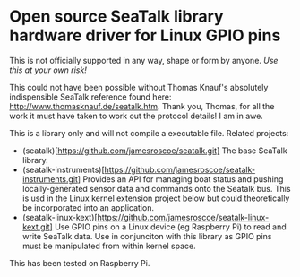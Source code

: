 # Open source SeaTalk library hardware driver for Linux GPIO pins

This is not officially supported in any way, shape or form by anyone. *Use this at your own risk!*

This could not have been possible without Thomas Knauf's absolutely indispensible SeaTalk reference found here: http://www.thomasknauf.de/seatalk.htm. Thank you, Thomas, for all the work it must have taken to work out the protocol details! I am in awe.

This is a library only and will not compile a executable file. Related projects:
- (seatalk)[https://github.com/jamesroscoe/seatalk.git] The base SeaTalk library.
- (seatalk-instruments)[https://github.com/jamesroscoe/seatalk-instruments.git] Provides an API for managing boat status and pushing locally-generated sensor data and commands onto the Seatalk bus. This is usd in the Linux kernel extension project below but could theoretically be incorporated into an application.
- (seatalk-linux-kext)[https://github.com/jamesroscoe/seatalk-linux-kext.git] Use GPIO pins on a Linux device (eg Raspberry Pi) to read and write SeaTalk data. Use in conjunciton with this library as GPIO pins must be manipulated from within kernel space.

This has been tested on Raspberry Pi.
